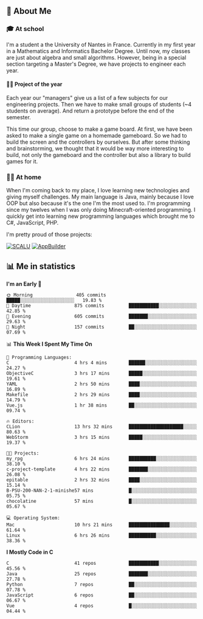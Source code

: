 ## 👀 About Me

### 🎓 At school

I'm a student a the University of Nantes in France. Currently in my first year in a Mathematics and Informatics Bachelor Degree. Until now, my classes are just about algebra and small algorithms. However, being in a special section targeting a Master's Degree, we have projects to engineer each year. 

#### 🔧🔬 Project of the year

Each year our "managers" give us a list of a few subjects for our engineering projects. Then we have to make small groups of students (~4 students on average). And return a prototype before the end of the semester.

This time our group, choose to make a game board. At first, we have been asked to make a single game on a homemade gameboard. So we had to build the screen and the controllers by ourselves. 
But after some thinking and brainstorming, we thought that it would be way more interesting to build, not only the gameboard and the controller but also a library to build games for it.

### 👨‍💻 At home

When I'm coming back to my place, I love learning new technologies and giving myself challenges. My main language is Java, mainly because I love OOP but also because it's the one I'm the most used to. I'm programming since my twelves when I was only doing Minecraft-oriented programming.  I quickly get into learning new programming languages which brought me to C#, JavaScript, PHP. 

I'm pretty proud of those projects:

[![SCALU](https://github-readme-stats.vercel.app/api/pin?username=renardfute&repo=SCALU)](https://github.com/renardfute/scalu)
[![AppBuilder](https://github-readme-stats.vercel.app/api/pin?username=pulsedev2&repo=AppBuilder)](https://github.com/pulsedev2/AppBuilder)

## 📊 Me in statistics
<!--START_SECTION:waka-->
**I'm an Early 🐤** 

```text
🌞 Morning                405 commits         █████░░░░░░░░░░░░░░░░░░░░   19.83 % 
🌆 Daytime                875 commits         ███████████░░░░░░░░░░░░░░   42.85 % 
🌃 Evening                605 commits         ███████░░░░░░░░░░░░░░░░░░   29.63 % 
🌙 Night                  157 commits         ██░░░░░░░░░░░░░░░░░░░░░░░   07.69 % 
```


📊 **This Week I Spent My Time On** 

```text
💬 Programming Languages: 
C                        4 hrs 4 mins        ██████░░░░░░░░░░░░░░░░░░░   24.27 % 
ObjectiveC               3 hrs 17 mins       █████░░░░░░░░░░░░░░░░░░░░   19.61 % 
YAML                     2 hrs 50 mins       ████░░░░░░░░░░░░░░░░░░░░░   16.89 % 
Makefile                 2 hrs 29 mins       ████░░░░░░░░░░░░░░░░░░░░░   14.79 % 
Vue.js                   1 hr 38 mins        ██░░░░░░░░░░░░░░░░░░░░░░░   09.74 % 

🔥 Editors: 
CLion                    13 hrs 32 mins      ████████████████████░░░░░   80.63 % 
WebStorm                 3 hrs 15 mins       █████░░░░░░░░░░░░░░░░░░░░   19.37 % 

🐱‍💻 Projects: 
my_rpg                   6 hrs 24 mins       ██████████░░░░░░░░░░░░░░░   38.10 % 
c-project-template       4 hrs 22 mins       ███████░░░░░░░░░░░░░░░░░░   26.08 % 
epitable                 2 hrs 32 mins       ████░░░░░░░░░░░░░░░░░░░░░   15.14 % 
B-PSU-200-NAN-2-1-minishe57 mins             █░░░░░░░░░░░░░░░░░░░░░░░░   05.75 % 
chocolatine              57 mins             █░░░░░░░░░░░░░░░░░░░░░░░░   05.67 % 

💻 Operating System: 
Mac                      10 hrs 21 mins      ███████████████░░░░░░░░░░   61.64 % 
Linux                    6 hrs 26 mins       ██████████░░░░░░░░░░░░░░░   38.36 % 
```

**I Mostly Code in C** 

```text
C                        41 repos            ███████████░░░░░░░░░░░░░░   45.56 % 
Java                     25 repos            ███████░░░░░░░░░░░░░░░░░░   27.78 % 
Python                   7 repos             ██░░░░░░░░░░░░░░░░░░░░░░░   07.78 % 
JavaScript               6 repos             ██░░░░░░░░░░░░░░░░░░░░░░░   06.67 % 
Vue                      4 repos             █░░░░░░░░░░░░░░░░░░░░░░░░   04.44 % 
```




<!--END_SECTION:waka-->
